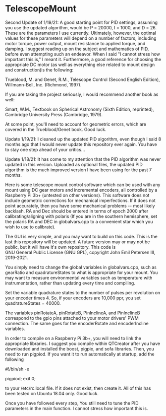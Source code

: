 # TelescopeMount

Second Update of 1/19/21: A good starting point for PID settings, assuming you use the updated algorithm, would be
P = 20000, I = 1000, and D = 26. These are the parameters I use currently. Ultimately, however, the optimal values
for these parameters will depend on a number of factors, including motor torque, power output, mount resistance to
applied torque, and damping. I suggest reading up on the subject and mathematics of PID, before even attempting 
such an endeavor. When I said "I cannot stress how important this is," I meant it. Furthermore, a good reference
for choosing the appropriate DC motor (as well as everything else related to mount design and construction)is the
following: 

Trueblood, M. and Genet, R.M., Telescope Control (Second English Edition), Willmann-Bell, Inc. (Richmond, 1997). 

If you are taking the project seriously, I would recommend another book as well:

Smart, W.M., Textbook on Spherical Astronomy (Sixth Edition, reprinted), Cambridge University Press (Cambridge, 1979).

At some point, you'll need to account for geometric errors, which are covered in the Trueblood/Genet book. Good luck.

Update 1/19/21: I cleaned up the updated PID algorithm, even though I said 8 months ago that I would never update
this repository ever again. You have to stay one step ahead of your critics...

Update 1/18/21: It has come to my attention that the PID algorithm was never updated in this version. Uploaded as 
optional files, the updated PID algorithm is the much improved version I have been using for the past 7 months.

Here is some telescope mount control software which can be used with any mount using DC gear motors and incremental encoders,
all controlled by a Raspberry Pi 3b+ (untested on other versions). This software does not include geometric corrections for 
mechanical imperfections. If it does not point accurately, then you have some mechanical problems -- most likely backlash.
RA and Dec should be entered in terms of epoch 2000 after calibrating/aligning with polaris (If you are in the
southern hemisphere, set the polaris RA and DEC in globalvars.cpp to a convenient star which you wish to use to calibrate).

The GUI is very simple, and you may want to build on this code. This is the last this repository will be updated.
A future version may or may not be public, but it will have it's own repository. This code is  
GNU General Public License (GNU GPL), copyright John Emil Petersen III, 2019-2021.

You simply need to change the global variables in globalvars.cpp, such as gearRatio and quadratureStates to what is 
appropriate for your mount. You may want to measure environmental variables such as temperature with instrumentation, 
rather than updating every time and compiling.

Set the variable quadrature states to the number of pulses per revolution on your encoder times 4. So, if your encoders are
10,000 ppr, you set quadratureStates = 40000.

The variables pinRotateA, pinRotateB, PinInclineA, and PinInclineB correspond to the gpio pins attached to your
motor drivers' PWM connection. The same goes for the encoderRotate and encoderIncline variables.

In order to compile on a Raspberry Pi 3b+, you will need to link the appropriate libraries. I suggest you compile
within QTCreator after you have downloaded and installed the boost, pigpio, and sofa libraries. Then, you need to 
run pigpiod. If you want it to run automatically at startup, add the following

#!/bin/sh -e

pigpiod;
exit 0;

to your /etc/rc.local file. If it does not exist, then create it. All of this has been tested on Ubuntu 18.04 only.
Good luck.

Once you have followed every step, You still need to tune the PID parameters in the main function. I cannot stress how
important this is.
